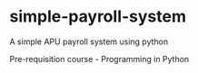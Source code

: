 # simple-payroll-system
A simple APU payroll system using python

Pre-requisition course - Programming in Python
